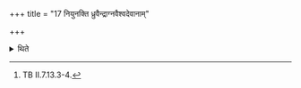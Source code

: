 +++
title = "17 नियुनक्ति ध्रुवैन्द्राग्नवैश्वदेवानाम्"

+++

<details><summary>थिते</summary>

17. For the Dhruva-scoop, Aindrāgna-scoop, and Vaiśvadeva-scoop, (the Adhvaryu) uses (the other verses addressed to Indra).[^1]  

[^1]: TB II.7.13.3-4.  
</details>
